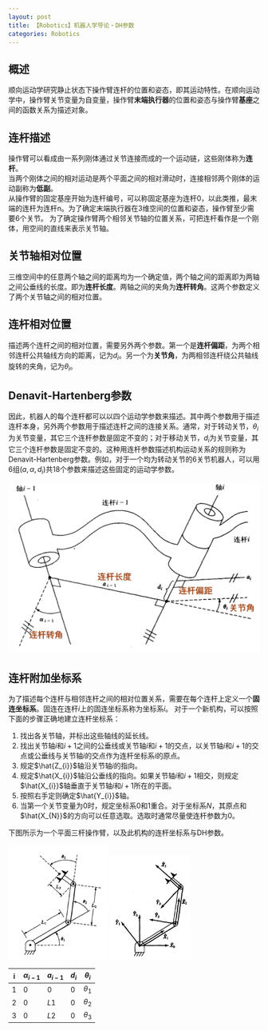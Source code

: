 ```yaml
---
layout: post
title: 【Robotics】机器人学导论・DH参数
categories: Robotics
---
```

## 概述
顺向运动学研究静止状态下操作臂连杆的位置和姿态，即其运动特性。在顺向运动学中，操作臂关节变量为自变量，操作臂**末端执行器**的位置和姿态与操作臂**基座**之间的函数关系为描述对象。
## 连杆描述
操作臂可以看成由一系列刚体通过关节连接而成的一个运动链，这些刚体称为**连杆**。  
当两个刚体之间的相对运动是两个平面之间的相对滑动时，连接相邻两个刚体的运动副称为**低副**。  
从操作臂的固定基座开始为连杆编号，可以称固定基座为连杆0，以此类推，最末端的连杆为连杆n。为了确定末端执行器在3维空间的位置和姿态，操作臂至少需要6个关节。
为了确定操作臂两个相邻关节轴的位置关系，可把连杆看作是一个刚体，用空间的直线来表示关节轴。
## 关节轴相对位置
三维空间中的任意两个轴之间的距离均为一个确定值，两个轴之间的距离即为两轴之间公垂线的长度。即为**连杆长度**。两轴之间的夹角为**连杆转角**。这两个参数定义了两个关节轴之间的相对位置。
## 连杆相对位置
描述两个连杆之间的相对位置，需要另外两个参数。第一个是**连杆偏距**，为两个相邻连杆公共轴线方向的距离，记为$d_{i}$。另一个为**关节角**，为两相邻连杆绕公共轴线旋转的夹角，记为$\theta_{i}$。
## Denavit-Hartenberg参数
因此，机器人的每个连杆都可以以四个运动学参数来描述。其中两个参数用于描述连杆本身，另外两个参数用于描述连杆之间的连接关系。通常，对于转动关节，$\theta_{i}$为关节变量，其它三个连杆参数是固定不变的；对于移动关节，$d_{i}$为关节变量，其它三个连杆参数是固定不变的。这种用连杆参数描述机构运动关系的规则称为Denavit-Hartenberg参数。例如，对于一个均为转动关节的6关节机器人，可以用6组$(a, \alpha, d_{i})$共18个参数来描述这些固定的运动学参数。

<img src="/assets/post/2021-8-10/3.png" >

## 连杆附加坐标系
为了描述每个连杆与相邻连杆之间的相对位置关系，需要在每个连杆上定义一个**固连坐标系**。固连在连杆$i$上的固连坐标系称为坐标系${i}$。
对于一个新机构，可以按照下面的步骤正确地建立连杆坐标系：
1. 找出各关节轴，并标出这些轴线的延长线。
2. 找出关节轴$i$和$i+1$之间的公垂线或关节轴$i$和$i+1$的交点，以关节轴$i$和$i+1$的交点或公垂线与关节轴$i$的交点作为连杆坐标系${i}$的原点。
3. 规定$\hat{Z_{i}}$轴沿关节轴$i$的指向。
4. 规定$\hat{X_{i}}$轴沿公垂线的指向。如果关节轴$i$和$i+1$相交，则规定$\hat{X_{i}}$轴垂直于关节轴$i$和$i+1$所在的平面。
5. 按照右手定则确定$\hat{Y_{i}}$轴。
6. 当第一个关节变量为0时，规定坐标系${0}$和${1}$重合。对于坐标系${N}$，其原点和$\hat{X_{N}}$的方向可以任意选取。选取时通常尽量使连杆参数为0。

下图所示为一个平面三杆操作臂，以及此机构的连杆坐标系与DH参数。

<img src="/assets/post/2021-8-11/1.png" width=200>
<img src="/assets/post/2021-8-11/2.png" width=160>

|i|$\alpha_{i-1}$|$a_{i-1}$|$d_{i}$|$\theta_{i}$|
|---|---|---|---|---|
|$1$|$0$|$0$|$0$|$\theta_{1}$|
|$2$|$0$|$L1$|$0$|$\theta_{2}$|
|$3$|$0$|$L2$|$0$|$\theta_{3}$|